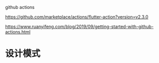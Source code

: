 github actions

https://github.com/marketplace/actions/flutter-action?version=v2.3.0

https://www.ruanyifeng.com/blog/2019/09/getting-started-with-github-actions.html



# 设计模式

  